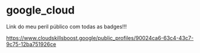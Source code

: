 # google_cloud

Link do meu peril público com todas as badges!!!

https://www.cloudskillsboost.google/public_profiles/90024ca6-63c4-43c7-9c75-12ba751926ce
